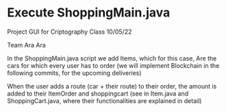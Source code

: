 # Execute ShoppingMain.java
Project GUI for Criptography Class 10/05/22

Team Ara Ara

In the ShoppingMain.java script we add Items, which for this case,
Are the cars for which every user has to order (we will implement Blockchain in the following commits, for the upcoming deliveries)

When the user adds a route (car + their route) to their order, the 
amount is added to their ItemOrder and shoppingcart (see in Item.java and ShoppingCart.java, where their functionalities are explained in detail)  
